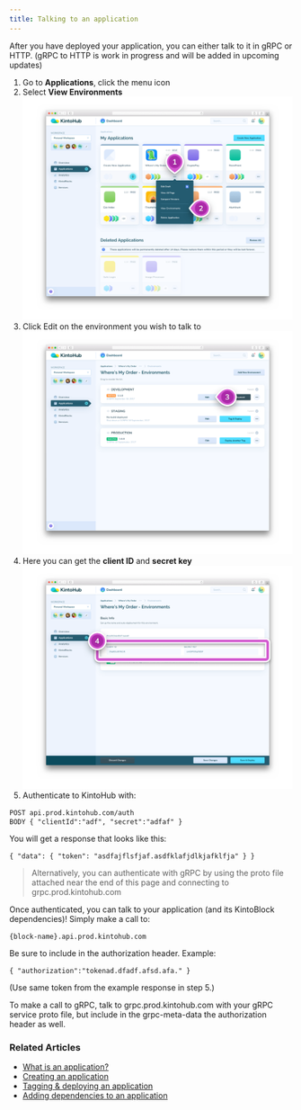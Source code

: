 ```yaml
---
title: Talking to an application
---
```


After you have deployed your application, you can either talk to it in gRPC or HTTP.
(gRPC to HTTP is work in progress and will be added in upcoming updates)

1. Go to **Applications**, click the menu icon
2. Select **View Environments**
![Screenshot - View Environment](/docs/assets/talking-to-applications-1-2.png)
3. Click Edit on the environment you wish to talk to
![Screenshot - Edit Environment](/docs/assets/talking-to-applications-3.png)
4. Here you can get the **client ID** and **secret key**
![Screenshot - Client ID and Secret Key](/docs/assets/talking-to-applications-4.png)
5. Authenticate to KintoHub with:

```
POST api.prod.kintohub.com/auth
BODY { "clientId":"adf", "secret":"adfaf" }
```

You will get a response that looks like this:

```
{ "data": { "token": "asdfajflsfjaf.asdfklafjdlkjafklfja" } }
```
> Alternatively, you can authenticate with gRPC by using the proto file attached near the end of this page and connecting to grpc.prod.kintohub.com

Once authenticated, you can talk to your application (and its KintoBlock dependencies)!
Simply make a call to:

```
{block-name}.api.prod.kintohub.com
```

Be sure to include in the authorization header. Example:

```
{ "authorization":"tokenad.dfadf.afsd.afa." }
```

(Use same token from the example response in step 5.)


To make a call to gRPC, talk to grpc.prod.kintohub.com with your gRPC service proto file, but include in the grpc-meta-data the authorization header as well.


### Related Articles

* [What is an application?](what-is-an-application.md)
* [Creating an application](creating-an-application.md)
* [Tagging & deploying an application](tagging-and-deploying.md)
* [Adding dependencies to an application](adding-a-dependency-application.md)
